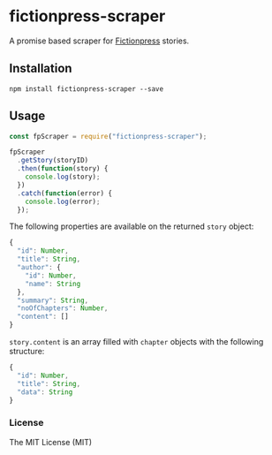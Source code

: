 # fictionpress-scraper

A promise based scraper for [Fictionpress](https://www.fictionpress.com) stories.

## Installation

```shell
npm install fictionpress-scraper --save
```

## Usage

```javascript
const fpScraper = require("fictionpress-scraper");

fpScraper
  .getStory(storyID)
  .then(function(story) {
    console.log(story);
  })
  .catch(function(error) {
    console.log(error);
  });
```

The following properties are available on the returned `story` object:

```javascript
{
  "id": Number,
  "title": String,
  "author": {
    "id": Number,
    "name": String
  },
  "summary": String,
  "noOfChapters": Number,
  "content": []
}
```

`story.content` is an array filled with `chapter` objects with the
following structure:

```javascript
{
  "id": Number,
  "title": String,
  "data": String
}
```

### License

The MIT License (MIT)
